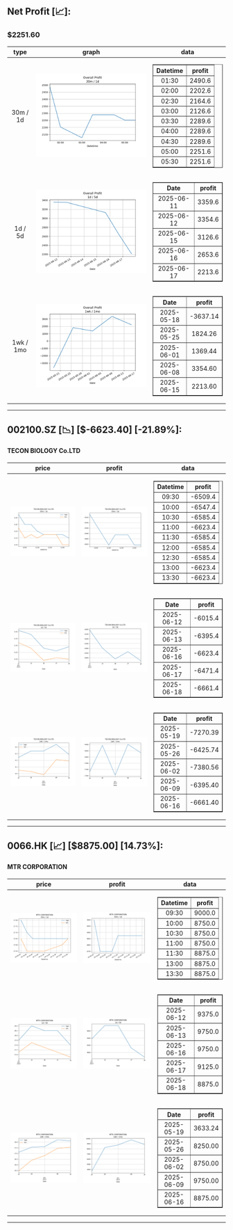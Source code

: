 ## Net Profit [📈]:
### $2251.60
|type|graph|data|
|:---:|:---:|:---:|
|30m / 1d|![net_profit](image/overall_30m-1d.png)|<table border="1" class="dataframe"> <thead> <tr style="text-align: center;"> <th>Datetime</th> <th>profit</th> </tr> </thead> <tbody> <tr> <td>01:30</td> <td>2490.6</td> </tr> <tr> <td>02:00</td> <td>2202.6</td> </tr> <tr> <td>02:30</td> <td>2164.6</td> </tr> <tr> <td>03:00</td> <td>2126.6</td> </tr> <tr> <td>03:30</td> <td>2289.6</td> </tr> <tr> <td>04:00</td> <td>2289.6</td> </tr> <tr> <td>04:30</td> <td>2289.6</td> </tr> <tr> <td>05:00</td> <td>2251.6</td> </tr> <tr> <td>05:30</td> <td>2251.6</td> </tr> </tbody></table>|
|1d / 5d|![net_profit](image/overall_1d-5d.png)|<table border="1" class="dataframe"> <thead> <tr style="text-align: center;"> <th>Date</th> <th>profit</th> </tr> </thead> <tbody> <tr> <td>2025-06-11</td> <td>3359.6</td> </tr> <tr> <td>2025-06-12</td> <td>3354.6</td> </tr> <tr> <td>2025-06-15</td> <td>3126.6</td> </tr> <tr> <td>2025-06-16</td> <td>2653.6</td> </tr> <tr> <td>2025-06-17</td> <td>2213.6</td> </tr> </tbody></table>|
|1wk / 1mo|![net_profit](image/overall_1wk-1mo.png)|<table border="1" class="dataframe"> <thead> <tr style="text-align: center;"> <th>Date</th> <th>profit</th> </tr> </thead> <tbody> <tr> <td>2025-05-18</td> <td>-3637.14</td> </tr> <tr> <td>2025-05-25</td> <td>1824.26</td> </tr> <tr> <td>2025-06-01</td> <td>1369.44</td> </tr> <tr> <td>2025-06-08</td> <td>3354.60</td> </tr> <tr> <td>2025-06-15</td> <td>2213.60</td> </tr> </tbody></table>|
---
## 002100.SZ [📉] [$-6623.40] [-21.89%]:
#### TECON BIOLOGY Co.LTD
|price|profit|data|
|:---:|:---:|:---:|
|![price](image/002100.SZ_30m-1d_price.png)|![profit](image/002100.SZ_30m-1d_profit.png)|<table border="1" class="dataframe"> <thead> <tr style="text-align: center;"> <th>Datetime</th> <th>profit</th> </tr> </thead> <tbody> <tr> <td>09:30</td> <td>-6509.4</td> </tr> <tr> <td>10:00</td> <td>-6547.4</td> </tr> <tr> <td>10:30</td> <td>-6585.4</td> </tr> <tr> <td>11:00</td> <td>-6623.4</td> </tr> <tr> <td>11:30</td> <td>-6585.4</td> </tr> <tr> <td>12:00</td> <td>-6585.4</td> </tr> <tr> <td>12:30</td> <td>-6585.4</td> </tr> <tr> <td>13:00</td> <td>-6623.4</td> </tr> <tr> <td>13:30</td> <td>-6623.4</td> </tr> </tbody></table>|
|![price](image/002100.SZ_1d-5d_price.png)|![profit](image/002100.SZ_1d-5d_profit.png)|<table border="1" class="dataframe"> <thead> <tr style="text-align: center;"> <th>Date</th> <th>profit</th> </tr> </thead> <tbody> <tr> <td>2025-06-12</td> <td>-6015.4</td> </tr> <tr> <td>2025-06-13</td> <td>-6395.4</td> </tr> <tr> <td>2025-06-16</td> <td>-6623.4</td> </tr> <tr> <td>2025-06-17</td> <td>-6471.4</td> </tr> <tr> <td>2025-06-18</td> <td>-6661.4</td> </tr> </tbody></table>|
|![price](image/002100.SZ_1wk-1mo_price.png)|![profit](image/002100.SZ_1wk-1mo_profit.png)|<table border="1" class="dataframe"> <thead> <tr style="text-align: center;"> <th>Date</th> <th>profit</th> </tr> </thead> <tbody> <tr> <td>2025-05-19</td> <td>-7270.39</td> </tr> <tr> <td>2025-05-26</td> <td>-6425.74</td> </tr> <tr> <td>2025-06-02</td> <td>-7380.56</td> </tr> <tr> <td>2025-06-09</td> <td>-6395.40</td> </tr> <tr> <td>2025-06-16</td> <td>-6661.40</td> </tr> </tbody></table>|
---
## 0066.HK [📈] [$8875.00] [14.73%]:
#### MTR CORPORATION
|price|profit|data|
|:---:|:---:|:---:|
|![price](image/0066.HK_30m-1d_price.png)|![profit](image/0066.HK_30m-1d_profit.png)|<table border="1" class="dataframe"> <thead> <tr style="text-align: center;"> <th>Datetime</th> <th>profit</th> </tr> </thead> <tbody> <tr> <td>09:30</td> <td>9000.0</td> </tr> <tr> <td>10:00</td> <td>8750.0</td> </tr> <tr> <td>10:30</td> <td>8750.0</td> </tr> <tr> <td>11:00</td> <td>8750.0</td> </tr> <tr> <td>11:30</td> <td>8875.0</td> </tr> <tr> <td>13:00</td> <td>8875.0</td> </tr> <tr> <td>13:30</td> <td>8875.0</td> </tr> </tbody></table>|
|![price](image/0066.HK_1d-5d_price.png)|![profit](image/0066.HK_1d-5d_profit.png)|<table border="1" class="dataframe"> <thead> <tr style="text-align: center;"> <th>Date</th> <th>profit</th> </tr> </thead> <tbody> <tr> <td>2025-06-12</td> <td>9375.0</td> </tr> <tr> <td>2025-06-13</td> <td>9750.0</td> </tr> <tr> <td>2025-06-16</td> <td>9750.0</td> </tr> <tr> <td>2025-06-17</td> <td>9125.0</td> </tr> <tr> <td>2025-06-18</td> <td>8875.0</td> </tr> </tbody></table>|
|![price](image/0066.HK_1wk-1mo_price.png)|![profit](image/0066.HK_1wk-1mo_profit.png)|<table border="1" class="dataframe"> <thead> <tr style="text-align: center;"> <th>Date</th> <th>profit</th> </tr> </thead> <tbody> <tr> <td>2025-05-19</td> <td>3633.24</td> </tr> <tr> <td>2025-05-26</td> <td>8250.00</td> </tr> <tr> <td>2025-06-02</td> <td>8750.00</td> </tr> <tr> <td>2025-06-09</td> <td>9750.00</td> </tr> <tr> <td>2025-06-16</td> <td>8875.00</td> </tr> </tbody></table>|
---
